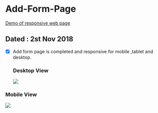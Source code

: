 # Add-Form-Page
[Demo of responsive web page](https://designer199.github.io/final-nav-bar/)

## Dated : 2st Nov 2018

- [x] Add form page is completed and responsive for mobile ,tablet and desktop.
  
  ### Desktop View     
  ![](images/destopview.png) 
  
 ### Mobile View

![](images/mobileview.png) 





